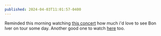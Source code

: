 ```yaml
---
published: 2024-04-03T11:01:57-0400
---
```


Reminded this morning watching [this concert](https://www.youtube.com/watch?v=YJNi7aRwUzU) how much i'd love to see Bon Iver on tour some day. Another good one to watch [here](https://www.youtube.com/watch?v=A9Tp5fl18Ho&t=942s) too.
